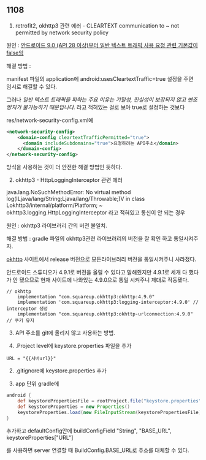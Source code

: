 ## 1108
1. retrofit2, okhttp3 관련 에러 - 
CLEARTEXT communication to ~ not permitted by network security policy

원인 : [안드로이드 9.0 (API 28 이상)부터 일반 텍스트 트래픽 사용 요청 관련 기본값이 false임](https://developer.android.com/guide/topics/manifest/application-element#usesCleartextTraffic)

해결 방법 :

manifest 파일의 application에 android:usesCleartextTraffic=true 설정을 주면 임시로 해결할 수 있다.

그러나 *일반 텍스트 트래픽을 피하는 주요 이유는 기밀성, 진실성이 보장되지 않고 변조 방지가 불가능하기 때문입니다.* 라고 적혀있는 걸로 보아 true로 설정하는 것보다

res/network-security-config.xml에 

```xml
<network-security-config>
    <domain-config cleartextTrafficPermitted="true">
      <domain includeSubdomains="true">요청하려는 API주소</domain>
    </domain-config>
</network-security-config>
```

방식을 사용하는 것이 더 안전한 해결 방법인 듯하다.

2. okhttp3 - HttpLoggingInterceptor 관련 에러

java.lang.NoSuchMethodError: No virtual method log(ILjava/lang/String;Ljava/lang/Throwable;)V in class Lokhttp3/internal/platform/Platform; 
~ okhttp3.logging.HttpLoggingInterceptor 라고 적혀있고 통신이 안 되는 경우

원인 : okhttp3 라이브러리 간의 버전 불일치. 

해결 방법 : gradle 파일의 okhttp3관련 라이브러리의 버전을 잘 확인 하고 통일시켜주자.

[okhttp](https://square.github.io/okhttp/) 사이트에서 release 버전으로 모든라이브러리 버전을 통일시켜주니 사라졌다.

안드로이드 스튜디오가 4.9.1로 버전을 올릴 수 있다고 말해줬지만 4.9.1로 세개 다 했다가 안 됐으므로 현재 사이트에 나와있는 4.9.0으로 통일 시켜주니 제대로 작동됐다.

```
// okhttp
    implementation "com.squareup.okhttp3:okhttp:4.9.0"
    implementation 'com.squareup.okhttp3:logging-interceptor:4.9.0' // interceptor 생성
    implementation "com.squareup.okhttp3:okhttp-urlconnection:4.9.0" // 쿠키 유지
```

3. API 주소를 git에 올리지 않고 사용하는 방법.

1. .Project level에 keystore.properties 파일을 추가

```
URL = "{{서버url}}"
```

2. .gitignore에 keystore.properties 추가

3. app 단위 gradle에 

```gradle
android {
    def keystorePropertiesFile = rootProject.file("keystore.properties")
    def keystoreProperties = new Properties()
    keystoreProperties.load(new FileInputStream(keystorePropertiesFile))
}
```

추가하고 defaultConfig안에 buildConfigField "String", "BASE_URL", keystoreProperties["URL"]

를 사용하면 server 연결할 때 BuildConfig.BASE_URL로 주소를 대체할 수 있다.

